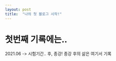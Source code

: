 ```yaml
---
layout: post
title:  "나의 첫 블로그 시작!"
---
```


# 첫번째 기록에는..

2021.06 -> 시험기간.. 후, 종강! 
종강 후의 삶은 여기서 기록
